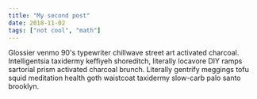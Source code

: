 ```yaml
---
title: "My second post"
date: 2018-11-02
tags: ["not cool", "math"]
---
```


Glossier venmo 90's typewriter chillwave street art activated charcoal. Intelligentsia taxidermy keffiyeh shoreditch, literally locavore DIY ramps sartorial prism activated charcoal brunch. Literally gentrify meggings tofu squid meditation health goth waistcoat taxidermy slow-carb palo santo brooklyn.
